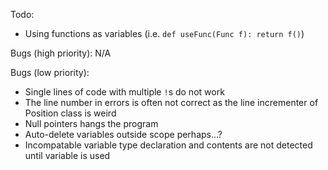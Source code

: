 Todo:
* Using functions as variables (i.e. `def useFunc(Func f): return f()`)

Bugs (high priority):
N/A

Bugs (low priority):
* Single lines of code with multiple `!`s do not work
* The line number in errors is often not correct as the line incrementer of Position class is weird
* Null pointers hangs the program
* Auto-delete variables outside scope perhaps...?
* Incompatable variable type declaration and contents are not detected until variable is used
